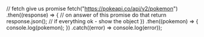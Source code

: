 // fetch give us promise
fetch("https://pokeapi.co/api/v2/pokemon")
  .then((response) => {
    // on answer of this promise do that
    return response.json();
    // if everything ok - show the object
  })
  .then((pokemon) => {
    console.log(pokemon);
  })
  .catch((error) => console.log(error));
